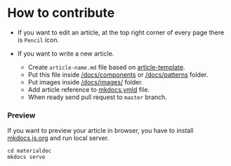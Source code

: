 # How to contribute

* If you want to edit an article, at the top right corner of every page there is `Pencil` icon.
* If you want to write a new article.

    * Create `article-name.md` file based on [article-template](/article-template).
    * Put this file inside [/docs/components](https://github.com/materialdoc/materialdoc-web/tree/master/docs/components) or [/docs/patterns](https://github.com/materialdoc/materialdoc-web/tree/master/docs/patterns) folder.
    * Put images inside [/docs/images/](https://github.com/materialdoc/materialdoc-web/tree/master/docs/images) folder.
    * Add article reference to [mkdocs.ymld](https://github.com/materialdoc/materialdoc-web/blob/master/mkdocs.yml) file.
    * When ready send pull request to `master` branch.

### Preview

If you want to preview your article in browser, you have to install [mkdocs.js.org](http://www.mkdocs.org/) and run local server.

```
cd materialdoc
mkdocs serve
```
